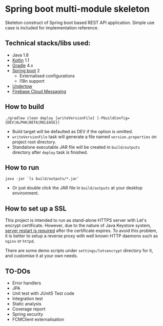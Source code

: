 # Spring boot multi-module skeleton
Skeleton construct of Spring boot based REST API application. Simple
use case is included for implementation reference.

## Technical stacks/libs used:
 - Java 1.8
 - [Kotlin](https://kotlinlang.org/) 1.1
 - [Gradle](https://gradle.org/) 4.x
 - [Spring boot](http://spring.io/projects/spring-boot) 2
   * Externalised configurations
   * I18n support
 - [Undertow](http://undertow.io/)
 - [Firebase Cloud Messaging](https://firebase.google.com/docs/cloud-messaging/) 

## How to build
```
./gradlew clean deploy [writeVersionFile] [-PbuildConfig={DEV|ALPHA|BETA|RELEASE}]
```
- Build target will be defaulted as DEV if the option is omitted.
- `writeVersionFile` task will generate a file named `version.properties`
  on project root directory.
- Standalone executable JAR file will be created in `build/outputs`
  directory after `deploy` task is finished.

## How to run
```
java -jar `ls build/outputs/*.jar`
```
- Or just double click the JAR file in `build/outputs` at your desktop environment.

## How to set up a SSL
This project is intended to run as stand-alone HTTPS server with
Let's encrypt certificate. However, due to the nature of Java Keystore
system, [server restart is required](https://github.com/spring-projects/spring-boot/issues/5450)
after the certificate expires. To avoid this problem, it is better to
setup a reverse proxy with well known HTTP daemons such as `nginx` or
`httpd`.

There are some demo scripts under `settings/letsencrypt` directory for it, and customise it at your own needs.

## TO-DOs
- Error handlers
- JPA
- Unit test with JUnit5 Test code
- Integration test
- Static analysis
- Coverage report
- Spring security
- FCMClient externalisation
